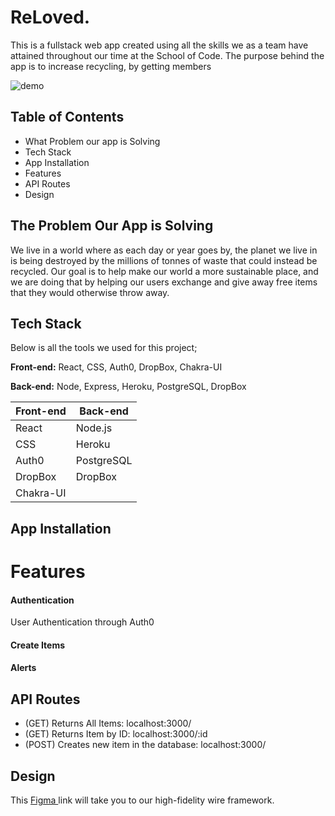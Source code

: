 # ReLoved.

This is a fullstack web app created using all the skills we as a team have attained throughout our time at the School of Code.
The purpose behind the app is to increase recycling, by getting members 

![demo](public/gif/reloved.gif "reloved demo" )

## Table of Contents

- What Problem our app is Solving
- Tech Stack
- App Installation
- Features
- API Routes 
- Design

## The Problem Our App is Solving

We live in a world where as each day or year goes by, the planet we live in is being destroyed by the millions of tonnes of waste that could instead be recycled. 
Our goal is to help make our world a more sustainable place, and we are doing that by helping our users exchange and give away free items that they would otherwise throw away. 

## Tech Stack

Below is all the tools we used for this project;

**Front-end:** React, CSS, Auth0, DropBox, Chakra-UI

**Back-end:** Node, Express, Heroku, PostgreSQL, DropBox

Front-end     | Back-end
------------- | -------------
React         | Node.js
CSS           | Heroku
Auth0         | PostgreSQL
DropBox       | DropBox
Chakra-UI     | 

## App Installation
# Features

#### Authentication 
User Authentication through Auth0 

#### Create Items

#### Alerts

####
## API Routes

<!-- - (GET) Returns HomePage: localhost:3000  -->
- (GET) Returns All Items: localhost:3000/
- (GET) Returns Item by ID: localhost:3000/:id 
- (POST) Creates new item in the database: localhost:3000/
## Design

This [Figma ](https://www.figma.com/file/4a4pAmlYiymqzVMmP4yP0t/Partners-in-Code?node-id=0%3A1 "Figma") link will take you to our high-fidelity wire framework.


